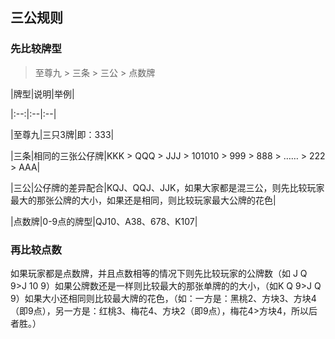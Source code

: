 ## 三公规则

### 先比较牌型

> 至尊九 > 三条 > 三公 > 点数牌

|牌型|说明|举例|

|:--:|:--|:--|

|至尊九|三只3牌|即：333|

|三条|相同的三张公仔牌|KKK > QQQ > JJJ > 101010 > 999 > 888 > …… > 222 > AAA|

|三公|公仔牌的差异配合|KQJ、QQJ、JJK，如果大家都是混三公，则先比较玩家最大的那张公牌的大小，如果还是相同，则比较玩家最大公牌的花色|

|点数牌|0-9点的牌型|QJ10、A38、678、K107|


### 再比较点数

如果玩家都是点数牌，并且点数相等的情况下则先比较玩家的公牌数（如 J Q 9>J 10 9）如果公牌数还是一样则比较最大的那张单牌的的大小，（如K Q 9>J Q 9）如果大小还相同则比较最大牌的花色，（如：一方是：黑桃2、方块3、方块4（即9点），另一方是：红桃3、梅花4、方块2（即9点），梅花4>方块4，所以后者胜。）
